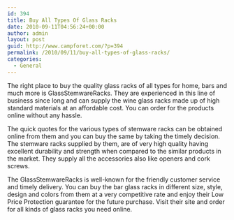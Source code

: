 ```yaml
---
id: 394
title: Buy All Types Of Glass Racks
date: 2010-09-11T04:56:24+00:00
author: admin
layout: post
guid: http://www.campforet.com/?p=394
permalink: /2010/09/11/buy-all-types-of-glass-racks/
categories:
  - General
---
```

The right place to buy the quality glass racks of all types for home, bars and much more is GlassStemwareRacks. They are experienced in this line of business since long and can supply the wine glass racks made up of high standard materials at an affordable cost. You can order for the products online without any hassle.

The quick quotes for the various types of stemware racks can be obtained online from them and you can buy the same by taking the timely decision. The stemware racks supplied by them, are of very high quality having excellent durability and strength when compared to the similar products in the market. They supply all the accessories also like openers and cork screws.

The GlassStemwareRacks is well-known for the friendly customer service and timely delivery. You can buy the bar glass racks in different size, style, design and colors from them at a very competitive rate and enjoy their Low Price Protection guarantee for the future purchase. Visit their site and order for all kinds of glass racks you need online.
